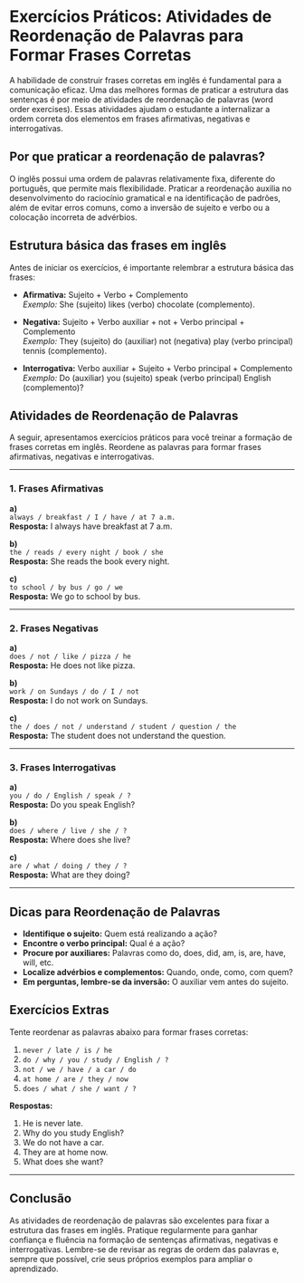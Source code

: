 
# Exercícios Práticos: Atividades de Reordenação de Palavras para Formar Frases Corretas

A habilidade de construir frases corretas em inglês é fundamental para a comunicação eficaz. Uma das melhores formas de praticar a estrutura das sentenças é por meio de atividades de reordenação de palavras (word order exercises). Essas atividades ajudam o estudante a internalizar a ordem correta dos elementos em frases afirmativas, negativas e interrogativas.

## Por que praticar a reordenação de palavras?

O inglês possui uma ordem de palavras relativamente fixa, diferente do português, que permite mais flexibilidade. Praticar a reordenação auxilia no desenvolvimento do raciocínio gramatical e na identificação de padrões, além de evitar erros comuns, como a inversão de sujeito e verbo ou a colocação incorreta de advérbios.

## Estrutura básica das frases em inglês

Antes de iniciar os exercícios, é importante relembrar a estrutura básica das frases:

- **Afirmativa:** Sujeito + Verbo + Complemento  
  _Exemplo:_ She (sujeito) likes (verbo) chocolate (complemento).

- **Negativa:** Sujeito + Verbo auxiliar + not + Verbo principal + Complemento  
  _Exemplo:_ They (sujeito) do (auxiliar) not (negativa) play (verbo principal) tennis (complemento).

- **Interrogativa:** Verbo auxiliar + Sujeito + Verbo principal + Complemento  
  _Exemplo:_ Do (auxiliar) you (sujeito) speak (verbo principal) English (complemento)?

## Atividades de Reordenação de Palavras

A seguir, apresentamos exercícios práticos para você treinar a formação de frases corretas em inglês. Reordene as palavras para formar frases afirmativas, negativas e interrogativas.

---

### 1. Frases Afirmativas

**a)**  
`always / breakfast / I / have / at 7 a.m.`  
**Resposta:** I always have breakfast at 7 a.m.

**b)**  
`the / reads / every night / book / she`  
**Resposta:** She reads the book every night.

**c)**  
`to school / by bus / go / we`  
**Resposta:** We go to school by bus.

---

### 2. Frases Negativas

**a)**  
`does / not / like / pizza / he`  
**Resposta:** He does not like pizza.

**b)**  
`work / on Sundays / do / I / not`  
**Resposta:** I do not work on Sundays.

**c)**  
`the / does / not / understand / student / question / the`  
**Resposta:** The student does not understand the question.

---

### 3. Frases Interrogativas

**a)**  
`you / do / English / speak / ?`  
**Resposta:** Do you speak English?

**b)**  
`does / where / live / she / ?`  
**Resposta:** Where does she live?

**c)**  
`are / what / doing / they / ?`  
**Resposta:** What are they doing?

---

## Dicas para Reordenação de Palavras

- **Identifique o sujeito:** Quem está realizando a ação?
- **Encontre o verbo principal:** Qual é a ação?
- **Procure por auxiliares:** Palavras como do, does, did, am, is, are, have, will, etc.
- **Localize advérbios e complementos:** Quando, onde, como, com quem?
- **Em perguntas, lembre-se da inversão:** O auxiliar vem antes do sujeito.

## Exercícios Extras

Tente reordenar as palavras abaixo para formar frases corretas:

1. `never / late / is / he`
2. `do / why / you / study / English / ?`
3. `not / we / have / a car / do`
4. `at home / are / they / now`
5. `does / what / she / want / ?`

**Respostas:**

1. He is never late.
2. Why do you study English?
3. We do not have a car.
4. They are at home now.
5. What does she want?

---

## Conclusão

As atividades de reordenação de palavras são excelentes para fixar a estrutura das frases em inglês. Pratique regularmente para ganhar confiança e fluência na formação de sentenças afirmativas, negativas e interrogativas. Lembre-se de revisar as regras de ordem das palavras e, sempre que possível, crie seus próprios exemplos para ampliar o aprendizado.

```
